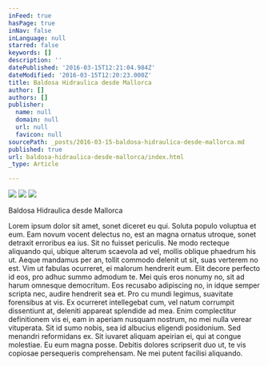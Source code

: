 ```yaml
---
inFeed: true
hasPage: true
inNav: false
inLanguage: null
starred: false
keywords: []
description: ''
datePublished: '2016-03-15T12:21:04.984Z'
dateModified: '2016-03-15T12:20:23.000Z'
title: Baldosa Hidraulica desde Mallorca
author: []
authors: []
publisher:
  name: null
  domain: null
  url: null
  favicon: null
sourcePath: _posts/2016-03-15-baldosa-hidraulica-desde-mallorca.md
published: true
url: baldosa-hidraulica-desde-mallorca/index.html
_type: Article

---
```

![](https://the-grid-user-content.s3-us-west-2.amazonaws.com/02ccdf2f-495b-4726-85df-fb7968458f23.jpg)
![](https://the-grid-user-content.s3-us-west-2.amazonaws.com/05140acc-01b4-4847-81e7-bb224f4da1d9.jpg)
![](https://the-grid-user-content.s3-us-west-2.amazonaws.com/89e9ae99-6ad6-494e-b0ff-8a10d1095b79.jpg)

Baldosa Hidraulica desde Mallorca

Lorem ipsum dolor sit amet, sonet diceret eu qui. Soluta populo voluptua et eum. Eam novum vocent delectus no, est an magna ornatus utroque, sonet detraxit erroribus ea ius. Sit no fuisset periculis. Ne modo recteque aliquando qui, ubique alterum scaevola ad vel, mollis oblique phaedrum his ut. Aeque mandamus per an, tollit commodo delenit ut sit, suas verterem no est.
Vim ut fabulas ocurreret, ei malorum hendrerit eum. Elit decore perfecto id eos, pro adhuc summo admodum te. Mei quis eros nonumy no, sit ad harum omnesque democritum. Eos recusabo adipiscing no, in idque semper scripta nec, audire hendrerit sea et.
Pro cu mundi legimus, suavitate forensibus at vis. Ex ocurreret intellegebat cum, vel natum corrumpit dissentiunt at, deleniti appareat splendide ad mea. Enim complectitur definitionem vis ei, eam in aperiam nusquam nostrum, no mei nulla verear vituperata. Sit id sumo nobis, sea id albucius eligendi posidonium.
Sed menandri reformidans ex. Sit iuvaret aliquam apeirian ei, qui at congue molestiae. Eu eum magna posse. Debitis dolores scripserit duo ut, te vis copiosae persequeris comprehensam. Ne mei putent facilisi aliquando.